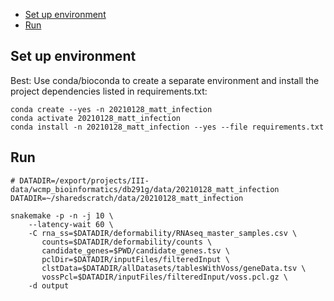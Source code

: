 <!-- vim-markdown-toc GFM -->

* [Set up environment](#set-up-environment)
* [Run](#run)

<!-- vim-markdown-toc -->

## Set up environment

Best: Use conda/bioconda to create a separate environment and install the
project dependencies listed in requirements.txt:

```
conda create --yes -n 20210128_matt_infection
conda activate 20210128_matt_infection
conda install -n 20210128_matt_infection --yes --file requirements.txt
```

## Run

```
# DATADIR=/export/projects/III-data/wcmp_bioinformatics/db291g/data/20210128_matt_infection
DATADIR=~/sharedscratch/data/20210128_matt_infection

snakemake -p -n -j 10 \
    --latency-wait 60 \
    -C rna_ss=$DATADIR/deformability/RNAseq_master_samples.csv \
       counts=$DATADIR/deformability/counts \
       candidate_genes=$PWD/candidate_genes.tsv \
       pclDir=$DATADIR/inputFiles/filteredInput \
       clstData=$DATADIR/allDatasets/tablesWithVoss/geneData.tsv \
       vossPcl=$DATADIR/inputFiles/filteredInput/voss.pcl.gz \
    -d output
```
